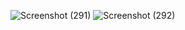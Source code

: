 ![Screenshot (291)](https://github.com/user-attachments/assets/b3911f99-7d26-4949-90b1-67e31a06ce86)
![Screenshot (292)](https://github.com/user-attachments/assets/d2990dd5-5228-4bb4-a77e-4210b6f44599)
